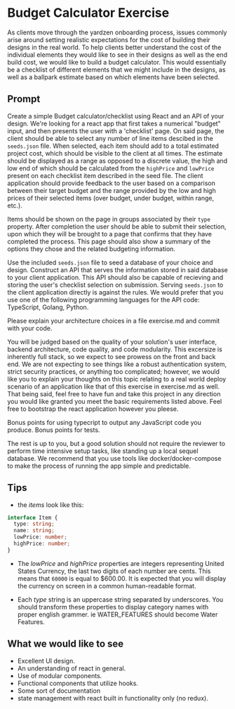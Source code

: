 # Budget Calculator Exercise

As clients move through the yardzen onboarding process, issues commonly arise around setting realistic expectations for the cost of building their designs in the real world. To help clients better understand the cost of the individual elements they would like to see in their designs as well as the end build cost, we would like to build a budget calculator. This would essentially be a checklist of different elements that we might include in the designs, as well as a ballpark estimate based on which elements have been selected.

## Prompt

Create a simple Budget calculator/checklist using React and an API of your design. We're looking for a react app that first takes a numerical "budget" input, and then presents the user with a 'checklist' page. On said page, the client should be able to select any number of line items descibed in the `seeds.json` file. When selected, each item should add to a total estimated project cost, which should be visible to the client at all times. The estimate should be displayed as a range as opposed to a discrete value, the high and low end of which should be calculated from the `highPrice` and `lowPrice` present on each checklist item described in the seed file. The client application should provide feedback to the user based on a comparison between their target budget and the range provided by the low and high prices of their selected items (over budget, under budget, within range, etc.).

Items should be shown on the page in groups associated by their `type` property. After completion the user should be able to submit their selection, upon which they will be brought to a page that confirms that they have completed the process. This page should also show a summary of the options they chose and the related budgeting information.

Use the included `seeds.json` file to seed a database of your choice and design. Construct an API that serves the information stored in said database to your client application. This API should also be capable of recieving and storing the user's checklist selection on submission. Serving `seeds.json` to the client application directly is against the rules. We would prefer that you use one of the following programming languages for the API code: TypeScript, Golang, Python.

Please explain your architecture choices in a file exercise.md and commit with your code.

You will be judged based on the quality of your solution's user interface, backend architecture, code quality, and code modularity. This excersize is inherently full stack, so we expect to see prowess on the front and back end. We are not expecting to see things like a robust authentication system, strict security practices, or anything too complicated; however, we would like you to explain your thoughts on this topic relating to a real world deploy scenario of an application like that of this exercise in exercise.md as well. That being said, feel free to have fun and take this project in any direction you would like granted you meet the basic requirements listed above. Feel free to bootstrap the react application however you pleese.

Bonus points for using typecript to output any JavaScript code you produce.
Bonus points for tests.

The rest is up to you, but a good solution should not require the reviewer to perform time intensive setup tasks, like standing up a local sequel database. We recommend that you use tools like docker/docker-compose to make the process of running the app simple and predictable.

## Tips

- the _items_ look like this:

```typescript
interface Item {
  type: string;
  name: string;
  lowPrice: number;
  highPrice: number;
}
```

- The _lowPrice_ and _highPrice_ properties are integers representing United States Currency, the last two digits of each number are cents. This means that `60000` is equal to \$600.00. It is expected that you will display the currency on screen in a common human-readable format.

- Each _type_ string is an uppercase string separated by underscores. You should transform these properties to display category names with proper english grammer. ie WATER_FEATURES should become Water Features.

## What we would like to see

- Excellent UI design.
- An understanding of react in general.
- Use of modular components.
- Functional components that utilize hooks.
- Some sort of documentation
- state management with react built in functionality only (no redux).
